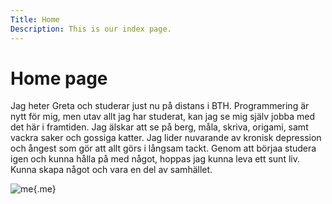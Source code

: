 ```yaml
---
Title: Home
Description: This is our index page.
---
```


Home page
==========================

Jag heter Greta och studerar just nu på distans i BTH. Programmering är nytt för mig, men utav allt jag har studerat, kan jag se mig själv jobba med det här i framtiden. Jag älskar att se på berg, måla, skriva, origami, samt vackra saker och gossiga katter. Jag lider nuvarande av kronisk depression och ångest som gör att allt görs i långsam tackt. Genom att börjaa studera igen och kunna hålla på med något, hoppas jag kunna leva ett sunt liv. Kunna skapa något och vara en del av samhället. 

![me](%assets_url%/img/ME_design.png){.me}